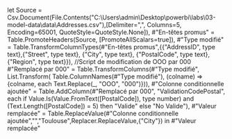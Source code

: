 let
    Source = Csv.Document(File.Contents("C:\Users\admin\Desktop\powerbi\labs\03-model-data\data\Addresses.csv"),[Delimiter=",", Columns=5, Encoding=65001, QuoteStyle=QuoteStyle.None]),
    #"En-têtes promus" = Table.PromoteHeaders(Source, [PromoteAllScalars=true]),
    #"Type modifié" = Table.TransformColumnTypes(#"En-têtes promus",{{"AddressID", type text},{"Street", type text}, {"City", type text}, {"PostalCode", type text}, {"Region", type text}}),
    //Script de modification de OOO par 000
    #"Remplacé par 000" = Table.TransformColumns(#"Type modifié", 
    List.Transform(
    Table.ColumnNames(#"Type modifié"), 
    (colname) => 
    {colname, each Text.Replace(_, "OOO", "000")})),
    #"Colonne conditionnelle ajoutée" = Table.AddColumn(#"Remplacé par 000", "ValidationCodePostal", each if Value.Is(Value.FromText([PostalCode]), type number) and (Text.Length([PostalCode]) = 5) then "Valide" else "No Valide"),
    #"Valeur remplacée" = Table.ReplaceValue(#"Colonne conditionnelle ajoutée","","Toulouse",Replacer.ReplaceValue,{"City"})
in
    #"Valeur remplacée"